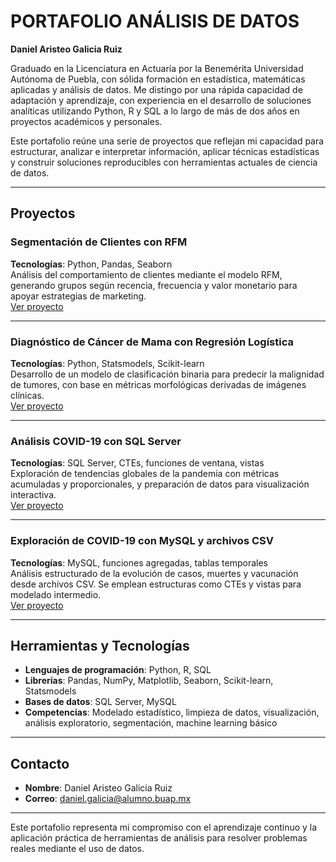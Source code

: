 # PORTAFOLIO ANÁLISIS DE DATOS
**Daniel Aristeo Galicia Ruiz**

Graduado en la Licenciatura en Actuaría por la Benemérita Universidad Autónoma de Puebla, con sólida formación en estadística, matemáticas aplicadas y análisis de datos. Me distingo por una rápida capacidad de adaptación y aprendizaje, con experiencia en el desarrollo de soluciones analíticas utilizando Python, R y SQL a lo largo de más de dos años en proyectos académicos y personales.

Este portafolio reúne una serie de proyectos que reflejan mi capacidad para estructurar, analizar e interpretar información, aplicar técnicas estadísticas y construir soluciones reproducibles con herramientas actuales de ciencia de datos.

---

## Proyectos

### Segmentación de Clientes con RFM  
**Tecnologías**: Python, Pandas, Seaborn  
Análisis del comportamiento de clientes mediante el modelo RFM, generando grupos según recencia, frecuencia y valor monetario para apoyar estrategias de marketing.  
[Ver proyecto](./Segmentacion_Clientes_RFM)

---

### Diagnóstico de Cáncer de Mama con Regresión Logística  
**Tecnologías**: Python, Statsmodels, Scikit-learn  
Desarrollo de un modelo de clasificación binaria para predecir la malignidad de tumores, con base en métricas morfológicas derivadas de imágenes clínicas.  
[Ver proyecto](./BreastCancerDiagnostic)

---

### Análisis COVID-19 con SQL Server  
**Tecnologías**: SQL Server, CTEs, funciones de ventana, vistas  
Exploración de tendencias globales de la pandemia con métricas acumuladas y proporcionales, y preparación de datos para visualización interactiva.  
[Ver proyecto](./COVID19-SQL-ANALISIS)

---

### Exploración de COVID-19 con MySQL y archivos CSV  
**Tecnologías**: MySQL, funciones agregadas, tablas temporales  
Análisis estructurado de la evolución de casos, muertes y vacunación desde archivos CSV. Se emplean estructuras como CTEs y vistas para modelado intermedio.  
[Ver proyecto](./COVID19_SQL_EXPLORACION)

---

## Herramientas y Tecnologías

- **Lenguajes de programación**: Python, R, SQL  
- **Librerías**: Pandas, NumPy, Matplotlib, Seaborn, Scikit-learn, Statsmodels  
- **Bases de datos**: SQL Server, MySQL  
- **Competencias**: Modelado estadístico, limpieza de datos, visualización, análisis exploratorio, segmentación, machine learning básico

---

## Contacto

- **Nombre**: Daniel Aristeo Galicia Ruiz  
- **Correo**: daniel.galicia@alumno.buap.mx  

---

Este portafolio representa mi compromiso con el aprendizaje continuo y la aplicación práctica de herramientas de análisis para resolver problemas reales mediante el uso de datos.
